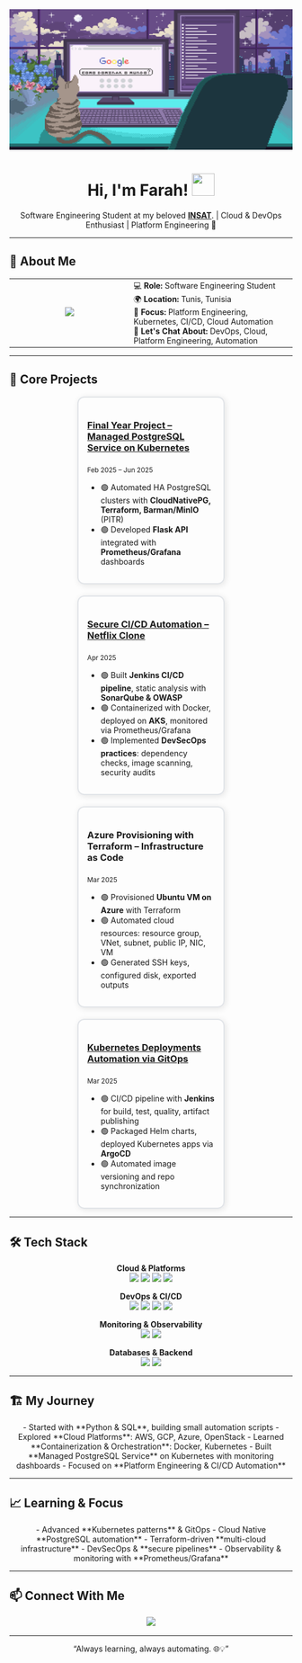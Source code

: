 <div align="center">
  <img width="100%" height="250px" src="https://github.com/FarahTrigui/FarahTrigui/blob/main/Pixilart%20-%20Live%20on.gif" alt="cover" />
</div>

<h1 align="center">Hi, I'm Farah! <img src="https://raw.githubusercontent.com/MartinHeinz/MartinHeinz/master/wave.gif" width="40px" height="40px"></h1>
<p align="center">Software Engineering Student at my beloved <a href="https://www.linkedin.com/school/national-institute-of-applied-science-and-technology/" target="_blank"><b>INSAT</b></a>. | Cloud & DevOps Enthusiast | Platform Engineering 🚀</p>

---

## 🌟 About Me

<div align="center">
<table>
<tr>
<td align="center" width="200">
<img width="100" src="https://raw.githubusercontent.com/onimur/.github/master/.resources/git-header.svg" />
</td>
<td>
💻 <b>Role:</b> Software Engineering Student <br>
🌍 <b>Location:</b> Tunis, Tunisia <br>
🎯 <b>Focus:</b> Platform Engineering, Kubernetes, CI/CD, Cloud Automation <br>
💬 <b>Let's Chat About:</b> DevOps, Cloud, Platform Engineering, Automation
</td>
</tr>
</table>
</div>

---

## 🚀 Core Projects

<div style="display: flex; flex-wrap: wrap; justify-content: center; gap: 20px;">

<!-- Project 1 -->
<div style="border: 2px solid #e1e4e8; border-radius: 12px; padding: 16px; width: 45%; box-shadow: 2px 2px 12px rgba(0,0,0,0.1);">
<h3><a href="https://github.com/FarahTrigui/PFA-ClustroPG-DBaaS">Final Year Project – Managed PostgreSQL Service on Kubernetes</a></h3>
<p><sub>Feb 2025 – Jun 2025</sub></p>
<ul>
<li>🟢 Automated HA PostgreSQL clusters with <b>CloudNativePG, Terraform, Barman/MinIO</b> (PITR)</li>
<li>🟢 Developed <b>Flask API</b> integrated with <b>Prometheus/Grafana</b> dashboards</li>
</ul>
</div>

<!-- Project 2 -->
<div style="border: 2px solid #e1e4e8; border-radius: 12px; padding: 16px; width: 45%; box-shadow: 2px 2px 12px rgba(0,0,0,0.1);">
<h3><a href="https://github.com/FarahTrigui/Netflix-DevSecOps">Secure CI/CD Automation – Netflix Clone</a></h3>
<p><sub>Apr 2025</sub></p>
<ul>
<li>🟢 Built <b>Jenkins CI/CD pipeline</b>, static analysis with <b>SonarQube & OWASP</b></li>
<li>🟢 Containerized with Docker, deployed on <b>AKS</b>, monitored via Prometheus/Grafana</li>
<li>🟢 Implemented <b>DevSecOps practices</b>: dependency checks, image scanning, security audits</li>
</ul>
</div>

<!-- Project 3 -->
<div style="border: 2px solid #e1e4e8; border-radius: 12px; padding: 16px; width: 45%; box-shadow: 2px 2px 12px rgba(0,0,0,0.1);">
<h3>Azure Provisioning with Terraform – Infrastructure as Code</h3>
<p><sub>Mar 2025</sub></p>
<ul>
<li>🟢 Provisioned <b>Ubuntu VM on Azure</b> with Terraform</li>
<li>🟢 Automated cloud resources: resource group, VNet, subnet, public IP, NIC, VM</li>
<li>🟢 Generated SSH keys, configured disk, exported outputs</li>
</ul>
</div>

<!-- Project 4 -->
<div style="border: 2px solid #e1e4e8; border-radius: 12px; padding: 16px; width: 45%; box-shadow: 2px 2px 12px rgba(0,0,0,0.1);">
<h3><a href="https://github.com/FarahTrigui/k8s-with-argoCD-and-helm.git">Kubernetes Deployments Automation via GitOps</a></h3>
<p><sub>Mar 2025</sub></p>
<ul>
<li>🟢 CI/CD pipeline with <b>Jenkins</b> for build, test, quality, artifact publishing</li>
<li>🟢 Packaged Helm charts, deployed Kubernetes apps via <b>ArgoCD</b></li>
<li>🟢 Automated image versioning and repo synchronization</li>
</ul>
</div>

</div>

---

## 🛠 Tech Stack

<div align="center">

**Cloud & Platforms**  
<img src="https://img.shields.io/badge/AWS-FF9900?style=for-the-badge&logo=amazonwebservices&logoColor=white" />
<img src="https://img.shields.io/badge/Azure-0072C6?style=for-the-badge&logo=microsoftazure&logoColor=white" />
<img src="https://img.shields.io/badge/GCP-4285F4?style=for-the-badge&logo=google-cloud&logoColor=white" />
<img src="https://img.shields.io/badge/OpenStack-F01742?style=for-the-badge&logo=openstack&logoColor=white" />

**DevOps & CI/CD**  
<img src="https://img.shields.io/badge/Docker-0db7ed?style=for-the-badge&logo=docker&logoColor=white" />
<img src="https://img.shields.io/badge/Kubernetes-326ce5?style=for-the-badge&logo=kubernetes&logoColor=white" />
<img src="https://img.shields.io/badge/Terraform-5835CC?style=for-the-badge&logo=terraform&logoColor=white" />
<img src="https://img.shields.io/badge/Ansible-1A1918?style=for-the-badge&logo=ansible&logoColor=white" />

**Monitoring & Observability**  
<img src="https://img.shields.io/badge/Prometheus-E6522C?style=for-the-badge&logo=Prometheus&logoColor=white" />
<img src="https://img.shields.io/badge/Grafana-F46800?style=for-the-badge&logo=grafana&logoColor=white" />

**Databases & Backend**  
<img src="https://img.shields.io/badge/PostgreSQL-316192?style=for-the-badge&logo=postgresql&logoColor=white" />
<img src="https://img.shields.io/badge/FastAPI-109989?style=for-the-badge&logo=FASTAPI&logoColor=white" />

</div>

---

## 🏗 My Journey

<div align="center">
- Started with **Python & SQL**, building small automation scripts  
- Explored **Cloud Platforms**: AWS, GCP, Azure, OpenStack  
- Learned **Containerization & Orchestration**: Docker, Kubernetes  
- Built **Managed PostgreSQL Service** on Kubernetes with monitoring dashboards  
- Focused on **Platform Engineering & CI/CD Automation**
</div>

---

## 📈 Learning & Focus

<div align="center">
- Advanced **Kubernetes patterns** & GitOps  
- Cloud Native **PostgreSQL automation**  
- Terraform-driven **multi-cloud infrastructure**  
- DevSecOps & **secure pipelines**  
- Observability & monitoring with **Prometheus/Grafana**
</div>

---

## 📫 Connect With Me

<div align="center">
<a href="https://www.linkedin.com/in/farah-trigui-a4474821a/">
<img width="40px" src="https://raw.githubusercontent.com/rahulbanerjee26/githubAboutMeGenerator/main/icons/linked-in-alt.svg"/>
</a>
</div>

---

<div align="center">
<p>“Always learning, always automating. 🌐💡”</p>
</div>
